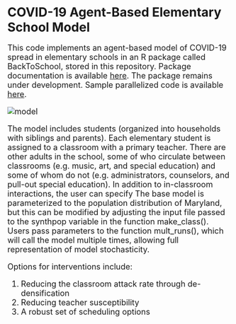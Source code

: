 # COVID-19 Agent-Based Elementary School Model

 <font size="4"> This code implements an agent-based model of COVID-19 spread in elementary schools in an R package called BackToSchool, stored in this repository.  Package documentation is available [here](https://github.com/abilinski/BackToSchool2/blob/master/1%20-%20R%20package/BackToSchool_0.0.0.9000.pdf).  The package remains under development.  Sample parallelized code is available [here](https://github.com/abilinski/BackToSchool2/blob/master/3%20-%20Scripts/base_script.R).
 
 ![model](http://url/to/img.png)
 
The model includes students (organized into households with siblings and parents).  Each elementary student is assigned to a classroom with a primary teacher.  There are other adults in the school, some of who circulate between classrooms (e.g. music, art, and special education) and some of whom do not (e.g. administrators, counselors, and pull-out special education).  In addition to in-classroom interactions, the user can specify The base model is parameterized to the population distribution of Maryland, but this can be modified by adjusting the input file passed to the synthpop variable in the function make_class().  Users pass parameters to the function mult_runs(), which will call the model multiple times, allowing full representation of model stochasticity.
 
 Options for interventions include:
 1. Reducing the classroom attack rate through de-densification 
 2. Reducing teacher susceptibility
 3. A robust set of scheduling options
 
 
